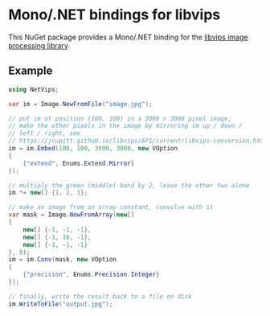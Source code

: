 # Mono/.NET bindings for libvips

This NuGet package provides a Mono/.NET binding for the [libvips image processing library](https://jcupitt.github.io/libvips).

## Example

```csharp
using NetVips;

var im = Image.NewFromFile("image.jpg");

// put im at position (100, 100) in a 3000 x 3000 pixel image, 
// make the other pixels in the image by mirroring im up / down / 
// left / right, see
// https://jcupitt.github.io/libvips/API/current/libvips-conversion.html#vips-embed
im = im.Embed(100, 100, 3000, 3000, new VOption
{
    {"extend", Enums.Extend.Mirror}
});

// multiply the green (middle) band by 2, leave the other two alone
im *= new[] {1, 2, 1};

// make an image from an array constant, convolve with it
var mask = Image.NewFromArray(new[]
{
    new[] {-1, -1, -1},
    new[] {-1, 16, -1},
    new[] {-1, -1, -1}
}, 8);
im = im.Conv(mask, new VOption
{
    {"precision", Enums.Precision.Integer}
});

// finally, write the result back to a file on disk
im.WriteToFile("output.jpg");
```
